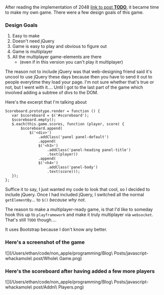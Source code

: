 After reading the implementation of 2048 [link to post **TODO**](),
it became time to make my own game. There were a few design goals of
this game.

### Design Goals

1. Easy to make
2. Doesn't need jQuery
3. Game is easy to play and obvious to figure out
4. Game is multiplayer
5. All the multiplayer game-elements are there
	* (even if in this version you can't play it multiplayer)

The reason not to include jQuery was that web-designing friend said
it's uncool to use jQuery these days because then you have to send
it out to people everytime they load your page. I'm not sure whether
that's true or not, but I went with it.... Until I got to the last part
of the game which involved adding a subtree of divs to the DOM.

Here's the excerpt that I'm talking about

	Scoreboard.prototype.render = function () {
	   var $scoreboard = $('#scoreboard');
	   $scoreboard.empty();
	   $.each(this.game.scores, function (player, score) {
	       $scoreboard.append(
	           $('<div>')
	               .addClass('panel panel-default')
	               .append(
	               $('<h3>')
	                   .addClass('panel-heading panel-title')
	                   .text(player))
	               .append(
	               $('<h4>')
	                   .addClass('panel-body')
	                   .text(score)));
	   });
	};
	
Suffice it to say, I just wanted my code to look that cool, so I
decided to include jQuery. Once I had included jQuery, I switched
all the normal `getElementBy`... to `$()` *because why not*.


The reason to make a multiplayer-ready game, is that I'd like to someday hook this up to `playframework` and make it truly multiplayer via `websocket`. That's still `TODO` though....

It uses Bootstrap because I don't know any better.

### Here's a screenshot of the game

![](/Users/ethan/code/non_apple/programming/Blog\ Posts/javascript-whackamole\ post/Whole\ Game.png)

### Here's the scoreboard after having added a few more players

![](/Users/ethan/code/non_apple/programming/Blog\ Posts/javascript-whackamole\ post/Addnl\ Players.png)
